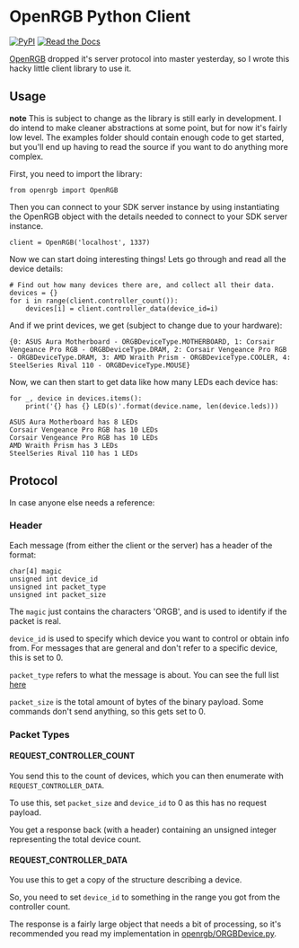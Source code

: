 # OpenRGB Python Client

[![PyPI](https://img.shields.io/pypi/v/OpenRGB-PyClient?style=flat-square)](https://pypi.org/project/OpenRGB-PyClient/)
[![Read the Docs](https://img.shields.io/readthedocs/openrgb-pyclient?style=flat-square)](https://openrgb-pyclient.readthedocs.io/en/latest/)

[OpenRGB](https://gitlab.com/CalcProgrammer1/OpenRGB) 
dropped it's server protocol into master yesterday, so
I wrote this hacky little client library to use it.

## Usage

**note** This is subject to change as the library is still early in development.
I do intend to make cleaner abstractions at some point, but for now it's fairly
low level. The examples folder should contain enough code to get started, but
you'll end up having to read the source if you want to do anything more complex.

First, you need to import the library:

```python3
from openrgb import OpenRGB
```

Then you can connect to your SDK server instance by using instantiating the
OpenRGB object with the details needed to connect to your SDK server instance.

```python3
client = OpenRGB('localhost', 1337)
```

Now we can start doing interesting things! Lets go through and read all the
device details:

```python3
# Find out how many devices there are, and collect all their data.
devices = {}
for i in range(client.controller_count()):
    devices[i] = client.controller_data(device_id=i)
```

And if we print devices, we get (subject to change due to your hardware):

```
{0: ASUS Aura Motherboard - ORGBDeviceType.MOTHERBOARD, 1: Corsair Vengeance Pro RGB - ORGBDeviceType.DRAM, 2: Corsair Vengeance Pro RGB - ORGBDeviceType.DRAM, 3: AMD Wraith Prism - ORGBDeviceType.COOLER, 4: SteelSeries Rival 110 - ORGBDeviceType.MOUSE}
```

Now, we can then start to get data like how many LEDs each device has:

```
for _, device in devices.items():
    print('{} has {} LED(s)'.format(device.name, len(device.leds)))
```

```
ASUS Aura Motherboard has 8 LEDs
Corsair Vengeance Pro RGB has 10 LEDs
Corsair Vengeance Pro RGB has 10 LEDs
AMD Wraith Prism has 3 LEDs
SteelSeries Rival 110 has 1 LEDs
```

## Protocol

In case anyone else needs a reference:

### Header

Each message (from either the client or the server) has a header of the format:

```
char[4] magic
unsigned int device_id
unsigned int packet_type
unsigned int packet_size
```

The `magic` just contains the characters 'ORGB', and is used to identify if the
packet is real.

`device_id` is used to specify which device you want to control or obtain info
from. For messages that are general and don't refer to a specific device, this
is set to 0.

`packet_type` refers to what the message is about. You can see the full list
[here](https://gitlab.com/CalcProgrammer1/OpenRGB/-/blob/master/NetworkProtocol.h)

`packet_size` is the total amount of bytes of the binary payload. Some commands
don't send anything, so this gets set to 0.


### Packet Types

#### REQUEST_CONTROLLER_COUNT

You send this to the count of devices, which you can then enumerate with
`REQUEST_CONTROLLER_DATA`.

To use this, set `packet_size` and `device_id` to 0 as this has no request
payload.

You get a response back (with a header) containing an unsigned integer
representing the total device count.

#### REQUEST_CONTROLLER_DATA

You use this to get a copy of the structure describing a device.

So, you need to set `device_id` to something in the range you got from the
controller count.

The response is a fairly large object that needs a bit of processing, so it's
recommended you read my implementation in [openrgb/ORGBDevice.py](openrgb/ORGBDevice.py).
